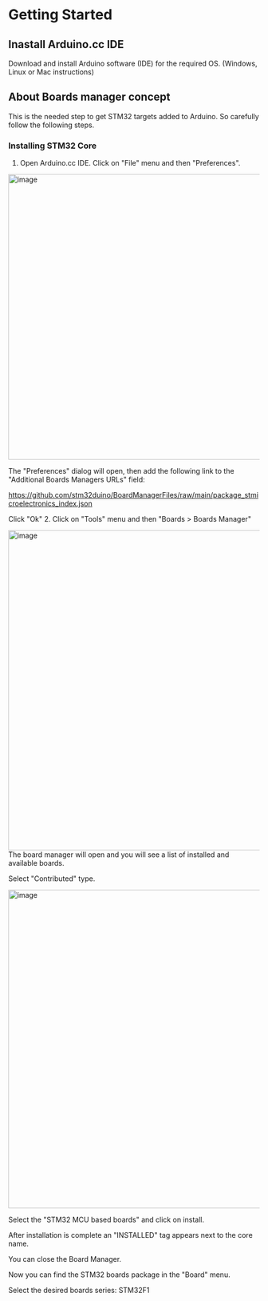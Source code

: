 # Getting Started

## Inastall Arduino.cc IDE
Download and install Arduino software (IDE) for the required OS. (Windows, Linux or Mac instructions)

## About Boards manager concept
This is the needed step to get STM32 targets added to Arduino. So carefully follow the following steps.
### Installing STM32 Core

1. Open Arduino.cc IDE. Click on "File" menu and then "Preferences".
<img width="571" alt="image" src="https://github.com/eRoxii-KH/TWIN-STM32/assets/172578274/47ab645c-e3f3-4962-addc-ae3988f7287b">

The "Preferences" dialog will open, then add the following link to the "Additional Boards Managers URLs" field:

https://github.com/stm32duino/BoardManagerFiles/raw/main/package_stmicroelectronics_index.json

Click "Ok"
2. Click on "Tools" menu and then "Boards > Boards Manager"

<img width="640" alt="image" src="https://github.com/eRoxii-KH/TWIN-STM32/assets/172578274/e7ae580e-b8c7-4df6-88b2-4c21ed65287e">
The board manager will open and you will see a list of installed and available boards.

Select "Contributed" type.

<img width="637" alt="image" src="https://github.com/eRoxii-KH/TWIN-STM32/assets/172578274/3465eaf9-e80d-46ec-ac7a-3cb8358d7e14">

Select the "STM32 MCU based boards" and click on install.

After installation is complete an "INSTALLED" tag appears next to the core name.

You can close the Board Manager.

Now you can find the STM32 boards package in the "Board" menu.

Select the desired boards series: STM32F1
